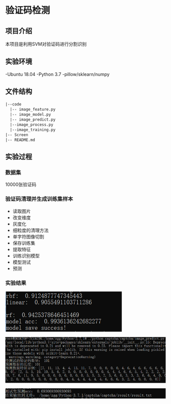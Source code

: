 # 验证码检测
## 项目介绍
本项目是利用SVM对验证码进行分割识别
## 实验环境

-Ubuntu 18.04
-Python 3.7
-pillow/sklearn/numpy

## 文件结构
  ```
  |--code
    |-- image_feature.py
    |-- image_model.py
    |-- image_predict.py
    |--image_process.py
    |--image_training.py
  |-- Screen
  |-- README.md
  ```

## 实验过程

### 数据集
10000张验证码

### 验证码清理并生成训练集样本
 - 读取图片
 - 改变维度
 - 灰度化
 - 细粒度的清理方法
 - 单字符图像切割
 - 保存训练集
 - 提取特征
 - 训练识别模型
 - 模型测试
 - 预测

### 实验结果
![avatar](./screen/training.png)

![avatar](./screen/predict1.png)

![avatar](./screen/predict2.png)


